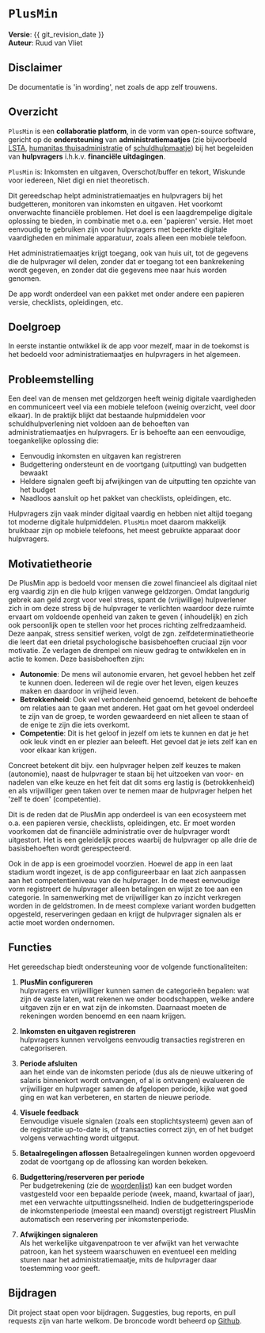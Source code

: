 ﻿# `PlusMin`

**Versie**: {{ git_revision_date }} </br>
**Auteur**: Ruud van Vliet

## Disclaimer

De documentatie is 'in wording', net zoals de app zelf trouwens.

## Overzicht

`PlusMin` is een **collaboratie platform**, in de vorm van open-source software, gericht op de **ondersteuning** van
**administratiemaatjes** (zie
bijvoorbeeld [LSTA](https://lsta.nl/), [humanitas thuisadministratie](https://www.humanitas.nl/thuisadministratie/) of
[schuldhulpmaatje](https://schuldhulpmaatje.nl/)) bij het begeleiden van **hulpvragers** i.h.k.v. **financi&euml;le
uitdagingen**.

`PlusMin` is: Inkomsten en uitgaven, Overschot/buffer en tekort, Wiskunde voor iedereen, Niet digi en niet theoretisch.

Dit gereedschap helpt administratiemaatjes en hulpvragers bij het budgetteren, monitoren van inkomsten en uitgaven. Het
voorkomt onverwachte financi&euml;le problemen. Het doel is een laagdrempelige digitale oplossing te bieden, in
combinatie met o.a. een 'papieren' versie. Het moet eenvoudig te gebruiken zijn voor hulpvragers met beperkte digitale
vaardigheden en minimale apparatuur, zoals alleen een mobiele telefoon.

Het administratiemaatjes krijgt toegang, ook van huis uit, tot de gegevens die de hulpvrager wil delen, zonder dat er
toegang tot een bankrekening wordt gegeven, en zonder dat die gegevens mee naar huis worden genomen.

De app wordt onderdeel van een pakket met onder andere een papieren versie, checklists, opleidingen, etc.

## Doelgroep

In eerste instantie ontwikkel ik de app voor mezelf, maar in de toekomst is het bedoeld voor administratiemaatjes en
hulpvragers in het algemeen.

## Probleemstelling

Een deel van de mensen met geldzorgen heeft weinig digitale vaardigheden en communiceert veel via een mobiele
telefoon (weinig overzicht, veel door elkaar). In de praktijk blijkt dat bestaande hulpmiddelen voor schuldhulpverlening
niet voldoen aan de behoeften van administratiemaatjes en hulpvragers. Er is behoefte aan een eenvoudige, toegankelijke
oplossing die:

- Eenvoudig inkomsten en uitgaven kan registreren
- Budgettering ondersteunt en de voortgang (uitputting) van budgetten bewaakt
- Heldere signalen geeft bij afwijkingen van de uitputting ten opzichte van het budget
- Naadloos aansluit op het pakket van checklists, opleidingen, etc.

Hulpvragers zijn vaak minder digitaal vaardig en hebben niet altijd toegang tot moderne digitale hulpmiddelen. `PlusMin`
moet daarom makkelijk bruikbaar zijn op mobiele telefoons, het meest gebruikte apparaat door hulpvragers.

## Motivatietheorie

De PlusMin app is bedoeld voor mensen die zowel financieel als digitaal niet erg vaardig zijn en die hulp krijgen
vanwege geldzorgen. Omdat langdurig gebrek aan geld zorgt voor veel stress, spant de (vrijwillige) hulpverlener zich in
om deze stress bij de hulpvrager te verlichten waardoor deze ruimte ervaart om voldoende openheid van zaken te geven (
inhoudelijk) en zich ook persoonlijk open te stellen voor het proces richting zelfredzaamheid. Deze aanpak, stress
sensitief werken, volgt de zgn. zelfdeterminatietheorie die leert dat een drietal psychologische basisbehoeften cruciaal
zijn voor motivatie. Ze verlagen de drempel om nieuw gedrag te ontwikkelen en in actie te komen. Deze basisbehoeften
zijn:

- **Autonomie**: De mens wil autonomie ervaren, het gevoel hebben het zelf te kunnen doen. Iedereen wil de regie over
  het leven, eigen keuzes maken en daardoor in vrijheid leven.
- **Betrokkenheid**: Ook wel verbondenheid genoemd, betekent de behoefte om relaties aan te gaan met anderen. Het gaat
  om het gevoel onderdeel te zijn van de groep, te worden gewaardeerd en niet alleen te staan of de enige te zijn die
  iets overkomt.
- **Competentie**: Dit is het geloof in jezelf om iets te kunnen en dat je het ook leuk vindt en er plezier aan beleeft.
  Het gevoel dat je iets zelf kan en voor elkaar kan krijgen.

Concreet betekent dit bijv. een hulpvrager helpen zelf keuzes te maken (autonomie), naast de hulpvrager te staan bij het
uitzoeken van voor- en nadelen van elke keuze en het feit dat dit soms erg lastig is (betrokkenheid) en als vrijwilliger
geen taken over te nemen maar de hulpvrager helpen het 'zelf te doen' (competentie).

Dit is de reden dat de PlusMin app onderdeel is van een ecosysteem met o.a. een papieren versie, checklists,
opleidingen, etc. Er moet worden voorkomen dat de financi&euml;le administratie over de hulpvrager wordt uitgestort. Het
is een geleidelijk proces waarbij de hulpvrager op alle drie de basisbehoeften wordt gerespecteerd.

Ook in de app is een groeimodel voorzien. Hoewel de app in een laat stadium wordt ingezet, is de app configureerbaar en
laat zich aanpassen aan het competentieniveau van de hulpvrager. In de meest eenvoudige vorm registreert de hulpvrager
alleen betalingen en wijst ze toe aan een categorie. In samenwerking met de vrijwilliger kan zo inzicht verkregen worden
in de geldstromen. In de meest complexe variant worden budgetten opgesteld, reserveringen gedaan en krijgt de hulpvrager
signalen als er actie moet worden ondernomen.

## Functies

Het gereedschap biedt ondersteuning voor de volgende functionaliteiten:

1. **PlusMin configureren**  
   hulpvragers en vrijwilliger kunnen samen de categorie&euml;n bepalen: wat zijn de vaste laten, wat
   rekenen we onder boodschappen, welke andere uitgaven zijn er en wat zijn de inkomsten. Daarnaast moeten de rekeningen
   worden benoemd en een naam krijgen.

2. **Inkomsten en uitgaven registreren**  
   hulpvragers kunnen vervolgens eenvoudig transacties registreren en categoriseren.

3. **Periode afsluiten**  
   aan het einde van de inkomsten periode (dus als de nieuwe uitkering of salaris binnenkort wordt ontvangen, of al is
   ontvangen) evalueren de vrijwilliger en hulpvrager samen de afgelopen periode, kijke wat goed ging en wat kan
   verbeteren, en starten de nieuwe periode.

4. **Visuele feedback**  
   Eenvoudige visuele signalen (zoals een stoplichtsysteem) geven aan of de registratie up-to-date is, of transacties
   correct zijn, en of het budget volgens verwachting wordt uitgeput.

6. **Betaalregelingen aflossen**
   Betaalregelingen kunnen worden opgevoerd zodat de voortgang op de aflossing kan worden bekeken.

5. **Budgettering/reserveren per periode**  
   Per budgetrekening (zie de [woordenlijst](8-woordenlijst.md)) kan een budget worden vastgesteld voor een bepaalde
   periode (week, maand, kwartaal of jaar), met een verwachte uitputtingssnelheid. Indien de budgetteringsperiode de
   inkomstenperiode (meestal een maand) overstijgt registreert PlusMin automatisch een reservering per inkomstenperiode.

7. **Afwijkingen signaleren**  
   Als het werkelijke uitgavenpatroon te ver afwijkt van het verwachte patroon, kan het systeem waarschuwen en eventueel
   een melding sturen naar het administratiemaatje, mits de hulpvrager daar toestemming voor geeft.

## Bijdragen

Dit project staat open voor bijdragen. Suggesties, bug reports, en pull requests zijn van harte welkom. De broncode
wordt beheerd op [Github](https://github.com/plusminapp).





